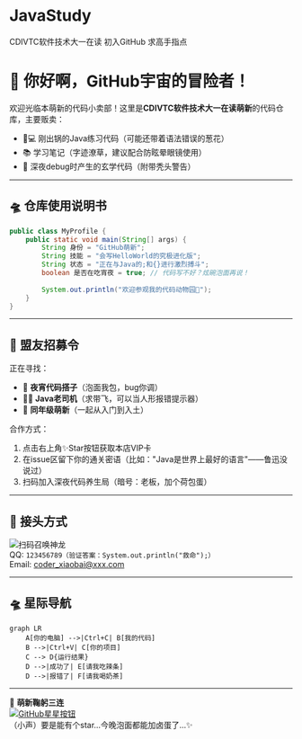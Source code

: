# JavaStudy
CDIVTC软件技术大一在读
初入GitHub 求高手指点
# 👋 你好啊，GitHub宇宙的冒险者！

欢迎光临本萌新的代码小卖部！这里是**CDIVTC软件技术大一在读萌新**的代码仓库，主要贩卖：
- 🧑💻 刚出锅的Java练习代码（可能还带着语法错误的葱花）
- 📚 学习笔记（字迹潦草，建议配合防眩晕眼镜使用）
- 🍜 深夜debug时产生的玄学代码（附带秃头警告）

---

## 🛸 仓库使用说明书

```java
public class MyProfile {
    public static void main(String[] args) {
        String 身份 = "GitHub萌新";
        String 技能 = "会写HelloWorld的究极进化版";
        String 状态 = "正在与Java的;和{}进行激烈搏斗";
        boolean 是否在吃宵夜 = true; // 代码写不好？炫碗泡面再说！
        
        System.out.println("欢迎参观我的代码动物园🐾");
    }
}
```

---

## 🤝 盟友招募令

正在寻找：
- 👯 **夜宵代码搭子**（泡面我包，bug你调）
- 🧑🏫 **Java老司机**（求带飞，可以当人形报错提示器）
- 👶 **同年级萌新**（一起从入门到入土）

合作方式：
1. 点击右上角✨Star按钮获取本店VIP卡
2. 在issue区留下你的通关密语（比如："Java是世界上最好的语言"——鲁迅没说过）
3. 扫码加入深夜代码养生局（暗号：老板，加个荷包蛋）

---

## 📮 接头方式

![扫码召唤神龙](https://via.placeholder.com/150x150/FFD700/000000/?text=WeChat)  
QQ: `123456789（验证答案：System.out.println("救命");）`  
Email: [coder_xiaobai@xxx.com](mailto:coder_xiaobai@xxx.com)

---

## 🛸 星际导航

```mermaid
graph LR
    A[你的电脑] -->|Ctrl+C| B[我的代码]
    B -->|Ctrl+V| C[你的项目]
    C --> D{运行结果}
    D -->|成功了| E[请我吃辣条]
    D -->|报错了| F[请我喝奶茶]
```

---

🙇 **萌新鞠躬三连**  
[![GitHub星星按钮](https://img.shields.io/badge/%E2%AD%90-%E6%98%9F%E6%98%9F%E6%94%B6%E8%97%8F%E5%99%A8-yellow)](https://github.com/yourusername)  
（小声）要是能有个star...今晚泡面都能加卤蛋了...✨